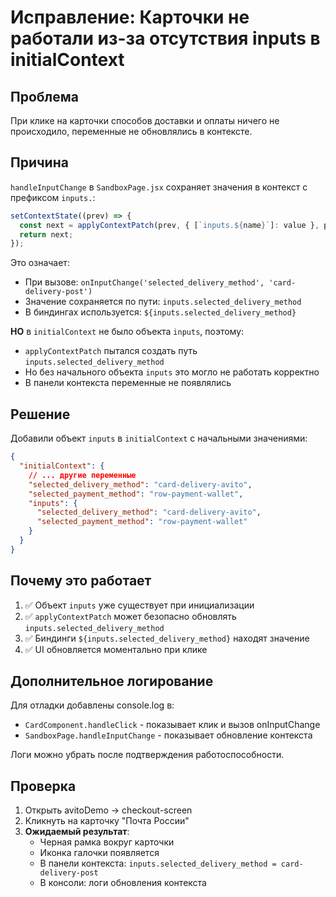 # Исправление: Карточки не работали из-за отсутствия inputs в initialContext

## Проблема
При клике на карточки способов доставки и оплаты ничего не происходило, переменные не обновлялись в контексте.

## Причина
`handleInputChange` в `SandboxPage.jsx` сохраняет значения в контекст с префиксом `inputs.`:
```javascript
setContextState((prev) => {
  const next = applyContextPatch(prev, { [`inputs.${name}`]: value }, prev);
  return next;
});
```

Это означает:
- При вызове: `onInputChange('selected_delivery_method', 'card-delivery-post')`
- Значение сохраняется по пути: `inputs.selected_delivery_method`
- В биндингах используется: `${inputs.selected_delivery_method}`

**НО** в `initialContext` не было объекта `inputs`, поэтому:
- `applyContextPatch` пытался создать путь `inputs.selected_delivery_method`
- Но без начального объекта `inputs` это могло не работать корректно
- В панели контекста переменные не появлялись

## Решение
Добавили объект `inputs` в `initialContext` с начальными значениями:

```json
{
  "initialContext": {
    // ... другие переменные
    "selected_delivery_method": "card-delivery-avito",
    "selected_payment_method": "row-payment-wallet",
    "inputs": {
      "selected_delivery_method": "card-delivery-avito",
      "selected_payment_method": "row-payment-wallet"
    }
  }
}
```

## Почему это работает
1. ✅ Объект `inputs` уже существует при инициализации
2. ✅ `applyContextPatch` может безопасно обновлять `inputs.selected_delivery_method`
3. ✅ Биндинги `${inputs.selected_delivery_method}` находят значение
4. ✅ UI обновляется моментально при клике

## Дополнительное логирование
Для отладки добавлены console.log в:
- `CardComponent.handleClick` - показывает клик и вызов onInputChange
- `SandboxPage.handleInputChange` - показывает обновление контекста

Логи можно убрать после подтверждения работоспособности.

## Проверка
1. Открыть avitoDemo → checkout-screen
2. Кликнуть на карточку "Почта России"
3. **Ожидаемый результат**:
   - Черная рамка вокруг карточки
   - Иконка галочки появляется
   - В панели контекста: `inputs.selected_delivery_method = card-delivery-post`
   - В консоли: логи обновления контекста
